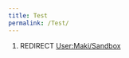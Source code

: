 ```yaml
---
title: Test
permalink: /Test/
---
```


1.  REDIRECT [User:Maki/Sandbox](/User:Maki/Sandbox "wikilink")
